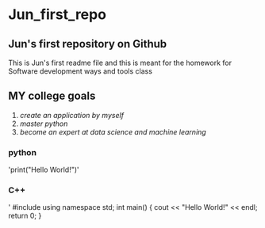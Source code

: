 # Jun_first_repo
## Jun's first repository on Github

This is Jun's first readme file
and this is meant for the homework for Software development ways and tools class

## MY college goals
1. *create an application by myself*
2. *master python*
3. *become an expert at data science and machine learning*

### python

'print("Hello World!")'

### C++

'
#include <iostream>
using namespace std;
int main() {
  cout << "Hello World!" << endl;
  return 0;
}
  

